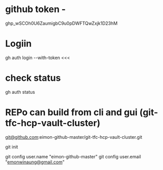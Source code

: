 # github token - 
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
# Logiin
gh auth login --with-token <<<
# check status
gh auth status
# REPo can build from cli and gui  (git-tfc-hcp-vault-cluster)
git@github.com:eimon-github-master/git-tfc-hcp-vault-cluster.git

git init

git config user.name "eimon-github-master"
git config user.email "emonwinaung@gmail.com"